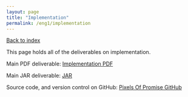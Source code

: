 ```yaml
---
layout: page
title: "Implementation"
permalink: /eng1/implementation
---
```

[Back to index](ENG1_index.md)

This page holds all of the deliverables on implementation. 

Main PDF deliverable: 
[Implementation PDF](./assets/pdf/Impl1.pdf) 

Main JAR deliverable:
[JAR](./assets/UniSim-1.0.0.jar)

Source code, and version control on GitHub:
[Pixels Of Promise GitHub](https://github.com/jobyoung05/ENG1-pixels-of-promise)
